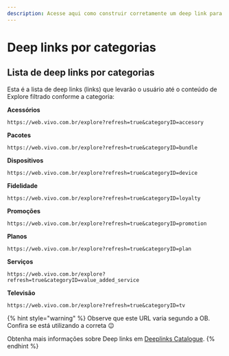 ```yaml
---
description: Acesse aqui como construir corretamente um deep link para Explore
---
```


# Deep links por categorias

## Lista de deep links por categorias

Esta é a lista de deep links \(links\) que levarão o usuário até o conteúdo de Explore filtrado conforme a categoria:

**Acessórios**

`https://web.vivo.com.br/explore?refresh=true&categoryID=accesory`

**Pacotes**

`https://web.vivo.com.br/explore?refresh=true&categoryID=bundle`

**Dispositivos**

`https://web.vivo.com.br/explore?refresh=true&categoryID=device`

**Fidelidade**

`https://web.vivo.com.br/explore?refresh=true&categoryID=loyalty`

**Promoções**

`https://web.vivo.com.br/explore?refresh=true&categoryID=promotion`

**Planos**

`https://web.vivo.com.br/explore?refresh=true&categoryID=plan`

**Serviços**

`https://web.vivo.com.br/explore?refresh=true&categoryID=value_added_service`

**Televisão**

`https://web.vivo.com.br/explore?refresh=true&categoryID=tv`

{% hint style="warning" %}
Observe que este URL varia segundo a OB. Confira se está utilizando a correta 😉

Obtenha mais informações sobre Deep links em [Deeplinks Catalogue](https://tef-novum.gitbook.io/novum/develop/deeplinks-catalog).
{% endhint %}

